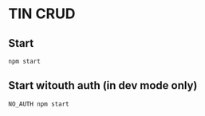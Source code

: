 # TIN CRUD

## Start

`npm start`

## Start witouth auth (in dev mode only)

```
NO_AUTH npm start
```
